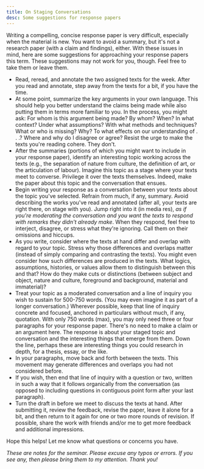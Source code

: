 ```yaml
---
title: On Staging Conversations
desc: Some suggestions for response papers 
---
```


Writing a compelling, concise response paper is very difficult, especially when the material is new. You want to avoid a summary, but it's not a research paper (with a claim and findings), either. With these issues in mind, here are some suggestions for approaching your response papers this term. These suggestions may not work for you, though. Feel free to take them or leave them. 

*  Read, reread, and annotate the two assigned texts for the week. After you read and annotate, step away from the texts for a bit, if you have the time.   
*  At some point, summarize the key arguments in your own language. This should help you better understand the claims being made while also putting them in terms more familiar to you. In the process, you might ask: For whom is this argument being made? By whom? When? In what context? Under what assumptions? With what methods and techniques? What or who is missing? Why? To what effects on our understanding of . . .? Where and why do I disagree or agree? Resist the urge to make the texts you're reading cohere. They don't.  
*  After the summaries (portions of which you might want to include in your response paper), identify an interesting topic working across the texts (e.g., the separation of nature from culture, the definition of art, or the articulation of labour). Imagine this topic as a stage where your texts meet to converse. Privilege it over the texts themselves. Indeed, make the paper about this topic and the conversation that ensues.   
*  Begin writing your response as a conversation between your texts about the topic you've selected. Refrain from much, if any, summary. Avoid describing the works you've read and annotated (after all, your texts are right there, on stage with you). Jump right into it (in media res), *as if you're moderating the conversation and you want the texts to respond with remarks they didn't already make*. When they respond, feel free to interject, disagree, or stress what they're ignoring. Call them on their omissions and hiccups.    
*  As you write, consider where the texts at hand differ and overlap with regard to your topic. Stress why those differences and overlaps matter (instead of simply comparing and contrasting the texts). You might even consider how such differences are produced in the texts. What logics, assumptions, histories, or values allow them to distinguish between this and that? How do they make cuts or distinctions (between subject and object, nature and culture, foreground and background, material and immaterial)? 
*  Treat your topic as a moderated conversation and a line of inquiry you wish to sustain for 500-750 words. (You may even imagine it as part of a longer conversation.) Wherever possible, keep that line of inquiry concrete and focused, anchored in particulars without much, if any, quotation. With only 750 words (max), you may only need three or four paragraphs for your response paper. There's no need to make a claim or an argument here. The response is about your staged topic and conversation and the interesting things that emerge from them. Down the line, perhaps these are interesting things you could research in depth, for a thesis, essay, or the like.    
*  In your paragraphs, move back and forth between the texts. This movement may generate differences and overlaps you had not considered before.  
*  If you wish, then end that line of inquiry with a question or two, written in such a way that it follows organically from the conversation (as opposed to including questions in contiguous point form after your last paragraph).  
*  Turn the draft in before we meet to discuss the texts at hand. After submitting it, review the feedback, revise the paper, leave it alone for a bit, and then return to it again for one or two more rounds of revision. If possible, share the work with friends and/or me to get more feedback and additional impressions. 

Hope this helps! Let me know what questions or concerns you have.  

*These are notes for the seminar. Please excuse any typos or errors. If you see any, then please bring them to my attention. Thank you!*